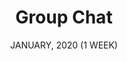 ---
title: "Group Chat"
date: "JANUARY, 2020 (1 WEEK)"
team: "Team: 1"
desc: ""
square: ./GroupChat/cover.jpg
order: 3
worktype: "ux"
content: "index"
useTemplate: false
tag: "UX/UI"

---